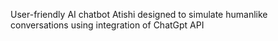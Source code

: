 User-friendly AI chatbot Atishi designed to simulate humanlike conversations using integration of ChatGpt API 
